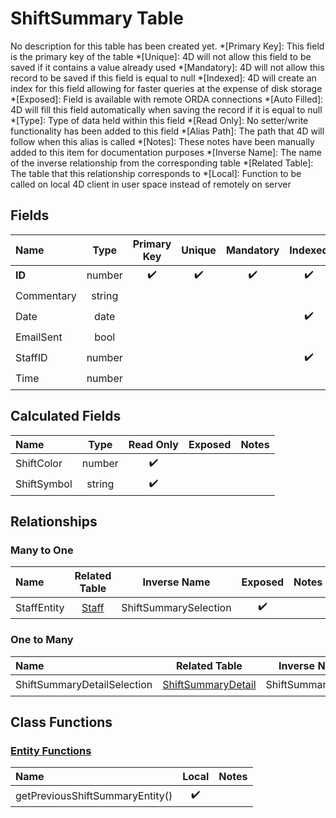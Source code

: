﻿# ShiftSummary Table
No description for this table has been created yet.
*[Primary Key]: This field is the primary key of the table
*[Unique]: 4D will not allow this field to be saved if it contains a value already used
*[Mandatory]: 4D will not allow this record to be saved if this field is equal to null
*[Indexed]: 4D will create an index for this field allowing for faster queries at the expense of disk storage
*[Exposed]: Field is available with remote ORDA connections
*[Auto Filled]: 4D will fill this field automatically when saving the record if it is equal to null
*[Type]: Type of data held within this field
*[Read Only]: No setter/write functionality has been added to this field
*[Alias Path]: The path that 4D will follow when this alias is called
*[Notes]: These notes have been manually added to this item for documentation purposes
*[Inverse Name]: The name of the inverse relationship from the corresponding table
*[Related Table]: The table that this relationship corresponds to
*[Local]: Function to be called on local 4D client in user space instead of remotely on server
## Fields
|Name|Type|Primary Key|Unique|Mandatory|Indexed|Exposed|Auto Filled|Notes|
|:---|:---:|:---:|:---:|:---:|:---:|:---:|:---:|:---:|
|**ID**|number|✔️|✔️|✔️|✔️|✔️|✔️||
|Commentary|string|||||✔️|||
|Date|date||||✔️|✔️|||
|EmailSent|bool|||||✔️|||
|StaffID|number||||✔️|✔️|||
|Time|number|||||✔️|||
## Calculated Fields
|Name|Type|Read Only|Exposed|Notes|
|:---|:---:|:---:|:---:|:---:|
|ShiftColor|number|✔️|||
|ShiftSymbol|string|✔️|||
## Relationships
### Many to One
|Name|Related Table|Inverse Name|Exposed|Notes|
|:---|:---:|:---:|:---:|:---:|
|StaffEntity|[Staff](Staff.md)|ShiftSummarySelection|✔️||
### One to Many
|Name|Related Table|Inverse Name|Exposed|Notes|
|:---|:---:|:---:|:---:|:---:|
|ShiftSummaryDetailSelection|[ShiftSummaryDetail](ShiftSummaryDetail.md)|ShiftSummaryEntity|✔️||
## Class Functions
### [Entity Functions](https://github.com/synthotec/SynthoTec-4D/blob/main/Project/Sources/Classes/ShiftSummaryEntity.4dm)
|Name|Local|Notes|
|:---|:---:|:---:|
|getPreviousShiftSummaryEntity()|✔️||